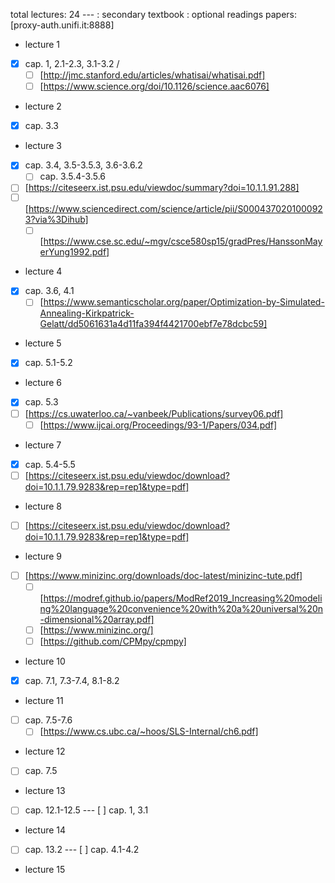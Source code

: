 total lectures: 24
---  : secondary textbook 
     : optional readings
papers: [proxy-auth.unifi.it:8888] 

- lecture 1
- [x] cap. 1, 2.1-2.3, 3.1-3.2 / 
    - [ ] [http://jmc.stanford.edu/articles/whatisai/whatisai.pdf]
    - [ ] [https://www.science.org/doi/10.1126/science.aac6076]

- lecture 2
- [x] cap. 3.3

- lecture 3
- [x] cap. 3.4, 3.5-3.5.3, 3.6-3.6.2
    - [ ] cap. 3.5.4-3.5.6
- [ ] [https://citeseerx.ist.psu.edu/viewdoc/summary?doi=10.1.1.91.288] <!-- doesn't seems to work -->
- [ ] [https://www.sciencedirect.com/science/article/pii/S0004370201000923?via%3Dihub] <!-- doesn't seems to work -->
    - [ ] [https://www.cse.sc.edu/~mgv/csce580sp15/gradPres/HanssonMayerYung1992.pdf]

- lecture 4
- [x] cap. 3.6, 4.1
    - [ ] [https://www.semanticscholar.org/paper/Optimization-by-Simulated-Annealing-Kirkpatrick-Gelatt/dd5061631a4d11fa394f4421700ebf7e78dcbc59]

- lecture 5
- [x] cap. 5.1-5.2

- lecture 6
- [x] cap. 5.3
- [ ] [https://cs.uwaterloo.ca/~vanbeek/Publications/survey06.pdf]
    - [ ] [https://www.ijcai.org/Proceedings/93-1/Papers/034.pdf]

- lecture 7
- [x] cap. 5.4-5.5
- [ ] [https://citeseerx.ist.psu.edu/viewdoc/download?doi=10.1.1.79.9283&rep=rep1&type=pdf] <!-- doesn't seems to work -->

- lecture 8
- [ ] [https://citeseerx.ist.psu.edu/viewdoc/download?doi=10.1.1.79.9283&rep=rep1&type=pdf] <!-- doesn't seems to work -->

- lecture 9
- [ ] [https://www.minizinc.org/downloads/doc-latest/minizinc-tute.pdf]
    - [ ] [https://modref.github.io/papers/ModRef2019_Increasing%20modeling%20language%20convenience%20with%20a%20universal%20n-dimensional%20array.pdf]
    - [ ] [https://www.minizinc.org/]
    - [ ] [https://github.com/CPMpy/cpmpy]

- lecture 10
- [x] cap. 7.1, 7.3-7.4, 8.1-8.2

- lecture 11
- [ ] cap. 7.5-7.6
    - [ ] [https://www.cs.ubc.ca/~hoos/SLS-Internal/ch6.pdf]

- lecture 12
- [ ] cap. 7.5

- lecture 13
- [ ] cap. 12.1-12.5 
--- [ ] cap. 1, 3.1

- lecture 14
- [ ] cap. 13.2
--- [ ] cap. 4.1-4.2

- lecture 15
